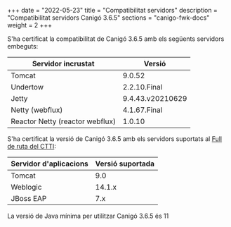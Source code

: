 +++
date        = "2022-05-23"
title       = "Compatibilitat servidors"
description = "Compatibilitat servidors Canigó 3.6.5"
sections    = "canigo-fwk-docs"
weight		= 2
+++

S'ha certificat la compatibilitat de Canigó 3.6.5 amb els següents servidors embeguts:

|      Servidor incrustat             |                   Versió                    |
|---------------------------------     |---------------------------------     |
|  Tomcat                               |         9.0.52                        |
|  Undertow                              |         2.2.10.Final                   |
|  Jetty                                |         9.4.43.v20210629          |
|  Netty (webflux)                         |        4.1.67.Final               |
|  Reactor Netty (reactor webflux)  |        1.0.10             |

S'ha certificat la versió de Canigó 3.6.5 amb els servidors suportats al [Full de ruta del CTTI](https://qualitat.solucions.gencat.cat/estandards/estandard-full-ruta-programari/):

|     	Servidor d'aplicacions				|      				Versió suportada     	|
|--------------------------------- 	|--------------------------------- 	|
|  Tomcat					          	  	 	|         9.0   	             			|
|  Weblogic				          	  	 	|         14.1.x               			|
|  JBoss EAP       									|         7.x        			          |

La versió de Java mínima per utilitzar Canigó 3.6.5 és 11
